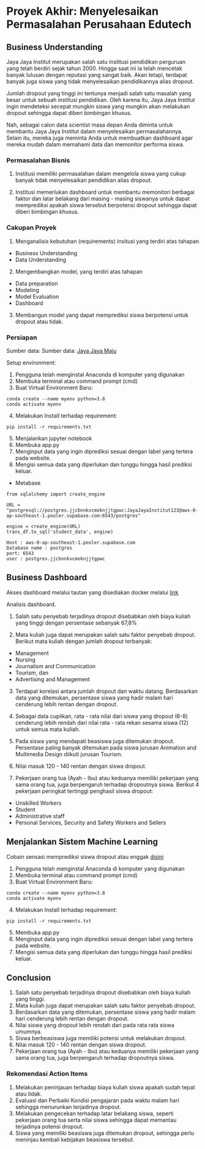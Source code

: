 # Proyek Akhir: Menyelesaikan Permasalahan Perusahaan Edutech

## Business Understanding
Jaya Jaya Institut merupakan salah satu institusi pendidikan perguruan yang telah berdiri sejak tahun 2000. Hingga saat ini ia telah mencetak banyak lulusan dengan reputasi yang sangat baik. Akan tetapi, terdapat banyak juga siswa yang tidak menyelesaikan pendidikannya alias dropout.

Jumlah dropout yang tinggi ini tentunya menjadi salah satu masalah yang besar untuk sebuah institusi pendidikan. Oleh karena itu, Jaya Jaya Institut ingin mendeteksi secepat mungkin siswa yang mungkin akan melakukan dropout sehingga dapat diberi bimbingan khusus.

Nah, sebagai calon data scientist masa depan Anda diminta untuk membantu Jaya Jaya Institut dalam menyelesaikan permasalahannya. Selain itu, mereka juga meminta Anda untuk membuatkan dashboard agar mereka mudah dalam memahami data dan memonitor performa siswa. 

### Permasalahan Bisnis
1. Institusi memiliki permasalahan dalam mengelola siswa yang cukup banyak tidak menyelesaikan pendidikan alias dropout. 

2. Institusi memerlukan dashboard untuk membantu memonitori berbagai faktor dan latar belakang dari masing - masing siswanya untuk dapat memprediksi apakah siswa tersebut berpotensi dropout sehingga dapat diberi bimbingan khusus.

### Cakupan Proyek
1. Menganalisis kebutuhan (requirements) insitusi yang terdiri atas tahapan
- Business Understanding
- Data Understanding
2. Mengembangkan model, yang terdiri atas tahapan
- Data preparation
- Modeling
- Model Evaluation
- Dashboard 
3. Membangun model yang dapat memprediksi siswa berpotensi untuk dropout atau tidak.

### Persiapan

Sumber data: Sumber data: [Jaya Jaya Maju](https://github.com/dicodingacademy/dicoding_dataset/blob/main/students_performance/data.csv)

Setup environment:
1. Pengguna telah menginstal Anaconda di komputer yang digunakan
2. Membuka terminal atau command prompt (cmd)
3. Buat Virtual Environment Baru:
```
conda create --name myenv python=3.8
conda activate myenv
```
4. Melakukan Install terhadap requirement:

```
pip install -r requirements.txt
```

5. Menjalankan jupyter notebook
6. Membuka app.py 
7. Menginput data yang ingin diprediksi sesuai dengan label yang tertera pada website.
8. Mengisi semua data yang diperlukan dan tunggu hingga hasil prediksi keluar. 

- Metabase 
```
from sqlalchemy import create_engine

URL = "postgresql://postgres.jjcbnnkvcmoknjjtgpwc:JayaJayaInstitut123@aws-0-ap-southeast-1.pooler.supabase.com:6543/postgres"

engine = create_engine(URL)
trans_df.to_sql('student_data', engine)
```

```
Host : aws-0-ap-southeast-1.pooler.supabase.com
Database name : postgres
port: 6543
user : postgres.jjcbnnkvcmoknjjtgpwc
```

## Business Dashboard
Akses dashboard melalui tautan yang disediakan docker melalui [link](http://localhost:3000/public/dashboard/9058ef49-625a-4351-9d0d-b6128adf65ad)

Analisis dashboard.
1. Salah satu penyebab terjadinya dropout disebabkan oleh biaya kuliah yang tinggi dengan persentase sebanyak 67,8%

2. Mata kuliah juga dapat merupakan salah satu faktor penyebab dropout. Berikut mata kuliah dengan jumlah dropout terbanyak:
- Management
- Nursing
- Journalism and Communication
- Tourism, dan
- Advertising and Management

3. Terdapat korelasi antara jumlah dropout dan waktu datang.
Berdasarkan data yang ditemukan, persentase siswa yang hadir malam hari cenderung lebih rentan dengan dropout.

4. Sebagai data cuplikan, rata - rata nilai dari siswa yang dropout (6-8) cenderung lebih rendah dari nilai rata - rata rekan sesama siswa (12) untuk semua mata kuliah.

5. Pada siswa yang mendapati beasiswa juga ditemukan dropout. Persentase paling banyak ditemukan pada siswa jurusan Animation and Multimedia Design diikuti jurusan Tourism.

6. Nilai masuk 120 - 140 rentan dengan siswa dropout.
7. Pekerjaan orang tua (Ayah - Ibu) atau keduanya memiliki pekerjaan yang sama orang tua, juga berpengaruh terhadap dropoutnya siswa. 
Berikut 4 pekerjaan peringkat tertinggi penghasil siswa dropout:
- Unskilled Workers
- Student
- Administrative staff
- Personal Services, Security and Safety Workers and Sellers 

## Menjalankan Sistem Machine Learning
Cobain sensasi memprediksi siswa dropout atau enggak [disini](https://isstudentdropout.streamlit.app/)

1. Pengguna telah menginstal Anaconda di komputer yang digunakan
2. Membuka terminal atau command prompt (cmd)
3. Buat Virtual Environment Baru:
```
conda create --name myenv python=3.8
conda activate myenv
```
4. Melakukan Install terhadap requirement:

```
pip install -r requirements.txt
```

5. Membuka app.py 
6. Menginput data yang ingin diprediksi sesuai dengan label yang tertera pada website.
7. Mengisi semua data yang diperlukan dan tunggu hingga hasil prediksi keluar. 


## Conclusion
1. Salah satu penyebab terjadinya dropout disebabkan oleh biaya kuliah yang tinggi.
2. Mata kuliah juga dapat merupakan salah satu faktor penyebab dropout.
3. Berdasarkan data yang ditemukan, persentase siswa yang hadir malam hari cenderung lebih rentan dengan dropout.
4. Nilai siswa yang dropout lebih rendah dari pada rata rata siswa umumnya.
5. Siswa berbeasiswa juga memiliki potensi untuk melakukan dropout.
6. Nilai masuk 120 - 140 rentan dengan siswa dropout.
7. Pekerjaan orang tua (Ayah - Ibu) atau keduanya memiliki pekerjaan yang sama orang tua, juga berpengaruh terhadap dropoutnya siswa. 

### Rekomendasi Action Items
1. Melakukan peninjauan terhadap biaya kuliah siswa apakah sudah tepat atau tidak.
2. Evaluasi dan Perbaiki Kondisi pengajaran pada waktu malam hari sehingga menurunkan terjadinya dropout.
3. Melakukan pengecekan terhadap latar belakang siswa, seperti pekerjaan orang tua serta nilai siswa sehingga dapat memantau terjadinya potensi dropout.
4. Siswa yang memiliki beasiswa juga ditemukan dropout, sehingga perlu meninjau kembali kebijakan beasiswa tersebut. 
